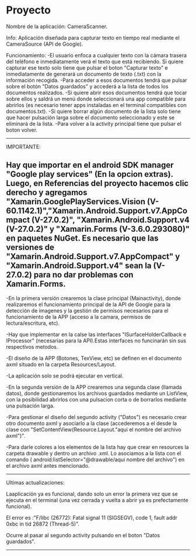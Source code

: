 # Proyecto

Nombre de la aplicación: CameraScanner.

Info:
Aplicación diseñada para capturar texto en tiempo real mediante el CameraSource (API de Google). 

Funcionamiento:
-El usuario enfoca a cualquier texto con la cámara trasera del teléfono e inmediatamente verá el texto que está recibiendo. Si quiere capturar ese texto solo tiene que pulsar el boton "Capturar texto" e inmediatamente de generará un documento de texto (.txt) con la información recogida.
-Para acceder a esos documentos tendrá que pulsar sobre el botón "Datos guardados" y accederá a la lista de todos los documentos realizados. 
-Si quiere abrir esos documentos tendrá que tocar sobre ellos y saldrá un menú donde seleccionará una app compatible para abrirlos (es necesario tener apps instaladas en el terminal compatibles con documentos.txt).
-Si quiere borrar algún documento de la lista solo tiene que hacer pulsación larga sobre el documento seleccionado y este se eliminará de la lista.
-Para volver a la activity principal tiene que pulsar el boton volver.

----------------------------------------------------------------------------------------------------------------------------------------
IMPORTANTE:

Hay que importar en el android SDK manager "Google play services" (En la opcion extras). Luego, en Referencias del proyecto
hacemos clic derecho y agregamos "Xamarin.GooglePlayServices.Vision (V-60.1142.1)","Xamarin.Android.Support.v7.AppCompact (V-27.0.2)",
"Xamarin.Android.Support.v4 (V-27.0.2)" y  "Xamarin.Forms (V-3.6.0.293080)" en paquetes NuGet.
Es necesario que las versiones de "Xamarin.Android.Support.v7.AppCompact" y "Xamarin.Android.Support.v4" sean la (V-27.0.2) para no dar problemas con Xamarin.Forms.
----------------------------------------------------------------------------------------------------------------------------------------


-En la primera versión crearemos la clase principal (Mainactivity), donde realizaremos el funcionamiento principal de la API de Google para la detección de imagenes y la gestión de permisos necesarios para el funcionamiento de la APP (acceso a la camara, permisos de lectura/escritura, etc).

-Hay que implementar en la calse las interfaces "ISurfaceHolderCallback e IProcessor" (necesarias para la API).Estas interfaces no funcinarán sin sus respectivos metodos.

-El diseño de la APP (Botones, TexView, etc) se definen en el documento axml situado en la carpeta Resources/Layout.

-La aplicación solo se podrá ejecutar en vertical.

-En la segunda versión de la APP crearemos una segunda clase (llamada datos), donde gestionaremos los archivos guardados mediante un ListView, con la posibilidad abrirlos con una pulsacion corta o de borrarlos mediante una pulsación larga.

-Para gestionar el diseño del segundo activity ("Datos") es necesario crear otro documento axml y asociarlo a la clase (accederemos a el desde la clase con  "SetContentView(Resource.Layout."aqui el nombre del archivo axml")".

-Para darle colores a los elementos de la lista hay que crear en resources la carpeta drawable y dentro un archivo .xml. Lo asociamos a la lista con el comando ( android:listSelector="@drawable/aqui nombre del archivo") en el archivo axml antes mencionado.




----------------------------------------------------------------------------------------------------------------------------------------
Ultimas actualizaciones:

Laaplicación ya es funcional, dando solo un error la primera vez que se ejecuta en el terminal (una vez cerrada y vuelta a abrir ya es prefectamente funcional).


El error es :"F/libc    (26772): Fatal signal 11 (SIGSEGV), code 1, fault addr 0xbc in tid 26872 (Thread-5)". 

Ocurre al pasar al segundo activity pulsando en el boton "Datos guardados".

----------------------------------------------------------------------------------------------------------------------------------------

